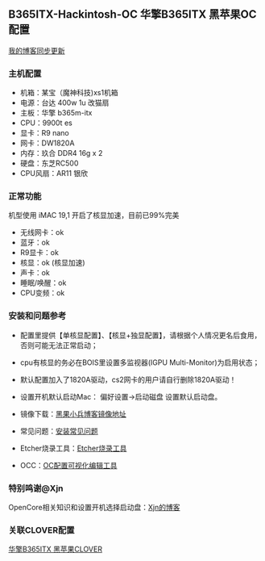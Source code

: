 ## B365ITX-Hackintosh-OC 华擎B365ITX 黑苹果OC 配置

[我的博客同步更新](https://www.chenweikang.top/?p=846 "左手代码右手诗")

### 主机配置
- 机箱：某宝（魔神科技)xs1机箱
- 电源：台达 400w 1u 改猫扇 
- 主板：华擎 b365m-itx
- CPU：9900t es
- 显卡：R9 nano
- 网卡：DW1820A
- 内存：玖合 DDR4 16g x 2
- 硬盘：东芝RC500 
- CPU风扇：AR11 银欣 

### 正常功能
机型使用 iMAC 19,1 开启了核显加速，目前已99%完美
- 无线网卡：ok
- 蓝牙：ok
- R9显卡：ok
- 核显：ok (核显加速)
- 声卡：ok
- 睡眠/唤醒：ok
- CPU变频：ok

### 安装和问题参考

- 配置里提供【单核显配置】、【核显+独显配置】，请根据个人情况更名后食用，否则可能无法正常启动；

- cpu有核显的务必在BOIS里设置多监视器(IGPU Multi-Monitor)为启用状态；

- 默认配置加入了1820A驱动，cs2网卡的用户请自行删除1820A驱动！

- 设置开机默认启动Mac： 偏好设置->启动磁盘 设置默认启动盘。
 
- 镜像下载：[黑果小兵博客镜像地址](https://blog.daliansky.net/macOS-Catalina-10.15.1-19B88-Release-version-with-Clover-5098-original-image-Double-EFI-Version.html "黑果小兵10.15.1镜像")

- 常见问题：[安装常见问题](https://blog.daliansky.net/Common-problems-and-solutions-in-macOS-Catalina-10.15-installation.html "安装常见问题")

- Etcher烧录工具：[Etcher烧录工具](https://www.balena.io/etcher/ "Etcher烧录工具")

- OCC：[OC配置可视化编辑工具](https://mackie100projects.altervista.org/download-opencore-configurator/ "OCC")

### 特别鸣谢@Xjn
OpenCore相关知识和设置开机选择启动盘：[Xjn的博客](https://blog.xjn819.com/?p=543 "Xjn的博客")

### 关联CLOVER配置
[华擎B365ITX 黑苹果CLOVER](https://github.com/Good0007/B365ITX-Hackintosh-CLOVER "华擎B365ITX - CLOVER")

